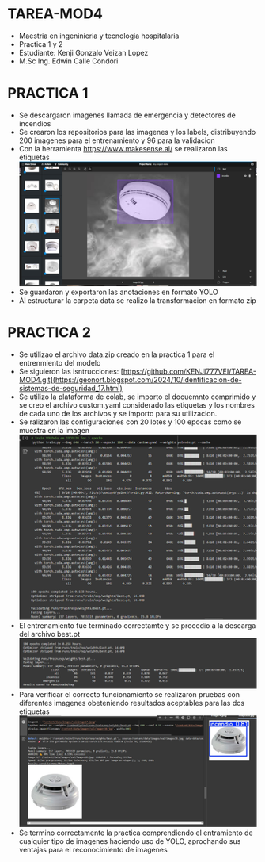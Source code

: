 # TAREA-MOD4

* Maestria en ingeninieria y tecnologia hospitalaria
* Practica 1 y 2
* Estudiante: Kenji Gonzalo Veizan Lopez
* M.Sc Ing. Edwin Calle Condori


# PRACTICA 1

- Se descargaron imagenes llamada de emergencia y detectores de incendios 
- Se crearon los repositorios para las imagenes y los labels, distribuyendo 200 imagenes para el entrenamiento y 96 para la validacion
- Con la  herramienta https://www.makesense.ai/ se realizaron las etiquetas
![](https://github.com/KENJI777VEI/TAREA-MOD4/blob/main/etiqueta.jpg)
- Se guardaron y exportaron las anotaciones en formato YOLO
- Al estructurar la carpeta data se realizo la transformacion en formato zip


# PRACTICA 2

- Se utilizao el archivo data.zip creado en la practica 1 para el entrenmiento del modelo
- Se siguieron las isntrucciones: [https://github.com/KENJI777VEI/TAREA-MOD4.git](https://geonort.blogspot.com/2024/10/identificacion-de-sistemas-de-seguridad_17.html)
- Se utilizo la plataforma de colab, se importo el docuemnto comprimido y se creo el archivo custom.yaml considerado las etiquetas y los nombres de cada uno de los archivos y se importo para su utilizacion.
- Se ralizaron las configuraciones con 20 lotes y 100 epocas como se muestra en la imagen
![](https://github.com/KENJI777VEI/TAREA-MOD4/blob/main/entrenamiento.jpg)
- El entrenamiento fue terminado correctamte y se procedio a la descarga del archivo best.pt
![](https://github.com/KENJI777VEI/TAREA-MOD4/blob/main/respuestaentreno.jpg)
- Para verificar el correcto funcionamiento se realizaron pruebas con diferentes imagenes obeteniendo resultados aceptables para las dos etiquetas
![](https://github.com/KENJI777VEI/TAREA-MOD4/blob/main/Deteccion.jpg)
- Se termino correctamente la practica comprendiendo el entramiento de cualquier tipo de imagenes haciendo uso de YOLO, aprochando sus ventajas para el reconocimiento de imagenes
